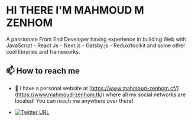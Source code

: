 # HI THERE I'M MAHMOUD M ZENHOM

A passionate Front End Developer having experience in building Web with JavaScript - React Js - Next.js - Gatsby.js - Redux/toolkit and some other cool libraries and frameworks.

## 📫 How to reach me

- 🔗 I have a personal website at [https://www.mahmoud-zenhom.cf/](https://www.mahmoud-zenhom.tk/) where all my social networks are located! You can reach me anywhere over there!


-  [![Twitter URL](https://img.shields.io/twitter/url/https/twitter.com/bukotsunikki.svg?style=social&label=Follow-♥-Zenhom)](https://twitter.com/MAD_ZENHOM)


